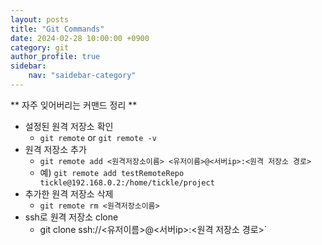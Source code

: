 ```yaml
---
layout: posts
title: "Git Commands"
date: 2024-02-28 10:00:00 +0900
category: git
author_profile: true
sidebar:
    nav: "saidebar-category"
---
```


**  자주 잊어버리는 커맨드 정리 **

- 설정된 원격 저장소 확인
  - `git remote` or `git remote -v`
- 원격 저장소 추가
  - `git remote add <원격저장소이름> <유저이름>@<서버ip>:<원격 저장소 경로>`
  - 예) `git remote add testRemoteRepo tickle@192.168.0.2:/home/tickle/project`
- 추가한 원격 저장소 삭제
  - `git remote rm <원격저장소이름>`
- ssh로 원격 저장소 clone
  - git clone ssh://<유저이름>@<서버ip>:<원격 저장소 경로>`